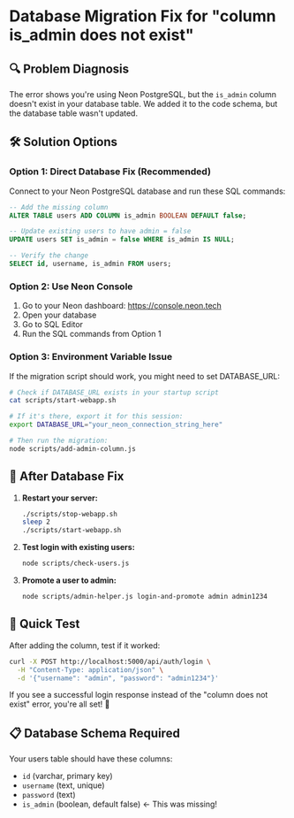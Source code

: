 # Database Migration Fix for "column is_admin does not exist"

## 🔍 **Problem Diagnosis**
The error shows you're using Neon PostgreSQL, but the `is_admin` column doesn't exist in your database table. We added it to the code schema, but the database table wasn't updated.

## 🛠️ **Solution Options**

### **Option 1: Direct Database Fix (Recommended)**

Connect to your Neon PostgreSQL database and run these SQL commands:

```sql
-- Add the missing column
ALTER TABLE users ADD COLUMN is_admin BOOLEAN DEFAULT false;

-- Update existing users to have admin = false  
UPDATE users SET is_admin = false WHERE is_admin IS NULL;

-- Verify the change
SELECT id, username, is_admin FROM users;
```

### **Option 2: Use Neon Console**
1. Go to your Neon dashboard: https://console.neon.tech
2. Open your database
3. Go to SQL Editor
4. Run the SQL commands from Option 1

### **Option 3: Environment Variable Issue**
If the migration script should work, you might need to set DATABASE_URL:

```bash
# Check if DATABASE_URL exists in your startup script
cat scripts/start-webapp.sh

# If it's there, export it for this session:
export DATABASE_URL="your_neon_connection_string_here"

# Then run the migration:
node scripts/add-admin-column.js
```

## 🧪 **After Database Fix**

1. **Restart your server:**
   ```bash
   ./scripts/stop-webapp.sh
   sleep 2
   ./scripts/start-webapp.sh
   ```

2. **Test login with existing users:**
   ```bash
   node scripts/check-users.js
   ```

3. **Promote a user to admin:**
   ```bash
   node scripts/admin-helper.js login-and-promote admin admin1234
   ```

## 🎯 **Quick Test**

After adding the column, test if it worked:

```bash
curl -X POST http://localhost:5000/api/auth/login \
  -H "Content-Type: application/json" \
  -d '{"username": "admin", "password": "admin1234"}'
```

If you see a successful login response instead of the "column does not exist" error, you're all set! 🎉

## 📋 **Database Schema Required**

Your users table should have these columns:
- `id` (varchar, primary key)
- `username` (text, unique)  
- `password` (text)
- `is_admin` (boolean, default false) ← This was missing!